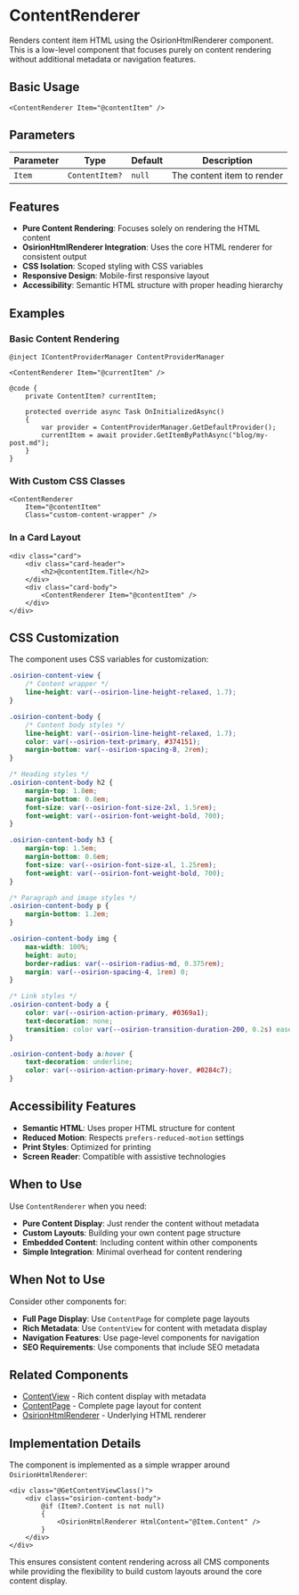 # ContentRenderer

Renders content item HTML using the OsirionHtmlRenderer component. This is a low-level component that focuses purely on content rendering without additional metadata or navigation features.

## Basic Usage

```razor
<ContentRenderer Item="@contentItem" />
```

## Parameters

| Parameter | Type | Default | Description |
|-----------|------|---------|-------------|
| `Item` | `ContentItem?` | `null` | The content item to render |

## Features

- **Pure Content Rendering**: Focuses solely on rendering the HTML content
- **OsirionHtmlRenderer Integration**: Uses the core HTML renderer for consistent output
- **CSS Isolation**: Scoped styling with CSS variables
- **Responsive Design**: Mobile-first responsive layout
- **Accessibility**: Semantic HTML structure with proper heading hierarchy

## Examples

### Basic Content Rendering

```razor
@inject IContentProviderManager ContentProviderManager

<ContentRenderer Item="@currentItem" />

@code {
    private ContentItem? currentItem;
    
    protected override async Task OnInitializedAsync()
    {
        var provider = ContentProviderManager.GetDefaultProvider();
        currentItem = await provider.GetItemByPathAsync("blog/my-post.md");
    }
}
```

### With Custom CSS Classes

```razor
<ContentRenderer 
    Item="@contentItem" 
    Class="custom-content-wrapper" />
```

### In a Card Layout

```razor
<div class="card">
    <div class="card-header">
        <h2>@contentItem.Title</h2>
    </div>
    <div class="card-body">
        <ContentRenderer Item="@contentItem" />
    </div>
</div>
```

## CSS Customization

The component uses CSS variables for customization:

```css
.osirion-content-view {
    /* Content wrapper */
    line-height: var(--osirion-line-height-relaxed, 1.7);
}

.osirion-content-body {
    /* Content body styles */
    line-height: var(--osirion-line-height-relaxed, 1.7);
    color: var(--osirion-text-primary, #374151);
    margin-bottom: var(--osirion-spacing-8, 2rem);
}

/* Heading styles */
.osirion-content-body h2 {
    margin-top: 1.8em;
    margin-bottom: 0.8em;
    font-size: var(--osirion-font-size-2xl, 1.5rem);
    font-weight: var(--osirion-font-weight-bold, 700);
}

.osirion-content-body h3 {
    margin-top: 1.5em;
    margin-bottom: 0.6em;
    font-size: var(--osirion-font-size-xl, 1.25rem);
    font-weight: var(--osirion-font-weight-bold, 700);
}

/* Paragraph and image styles */
.osirion-content-body p {
    margin-bottom: 1.2em;
}

.osirion-content-body img {
    max-width: 100%;
    height: auto;
    border-radius: var(--osirion-radius-md, 0.375rem);
    margin: var(--osirion-spacing-4, 1rem) 0;
}

/* Link styles */
.osirion-content-body a {
    color: var(--osirion-action-primary, #0369a1);
    text-decoration: none;
    transition: color var(--osirion-transition-duration-200, 0.2s) ease;
}

.osirion-content-body a:hover {
    text-decoration: underline;
    color: var(--osirion-action-primary-hover, #0284c7);
}
```

## Accessibility Features

- **Semantic HTML**: Uses proper HTML structure for content
- **Reduced Motion**: Respects `prefers-reduced-motion` settings
- **Print Styles**: Optimized for printing
- **Screen Reader**: Compatible with assistive technologies

## When to Use

Use `ContentRenderer` when you need:

- **Pure Content Display**: Just render the content without metadata
- **Custom Layouts**: Building your own content page structure
- **Embedded Content**: Including content within other components
- **Simple Integration**: Minimal overhead for content rendering

## When Not to Use

Consider other components for:

- **Full Page Display**: Use `ContentPage` for complete page layouts
- **Rich Metadata**: Use `ContentView` for content with metadata display
- **Navigation Features**: Use page-level components for navigation
- **SEO Requirements**: Use components that include SEO metadata

## Related Components

- [ContentView](ContentView.md) - Rich content display with metadata
- [ContentPage](ContentPage.md) - Complete page layout for content
- [OsirionHtmlRenderer](../../core/OsirionHtmlRenderer.md) - Underlying HTML renderer

## Implementation Details

The component is implemented as a simple wrapper around `OsirionHtmlRenderer`:

```razor
<div class="@GetContentViewClass()">
    <div class="osirion-content-body">
        @if (Item?.Content is not null)
        {
            <OsirionHtmlRenderer HtmlContent="@Item.Content" />
        }
    </div>
</div>
```

This ensures consistent content rendering across all CMS components while providing the flexibility to build custom layouts around the core content display.
